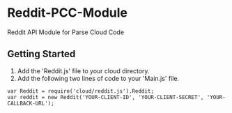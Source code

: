 Reddit-PCC-Module
=================

Reddit API Module for Parse Cloud Code

## Getting Started
1. Add the 'Reddit.js' file to your cloud directory. 
2. Add the following two lines of code to your 'Main.js' file.

```
var Reddit = require('cloud/reddit.js').Reddit;
var reddit = new Reddit('YOUR-CLIENT-ID', 'YOUR-CLIENT-SECRET', 'YOUR-CALLBACK-URL');
```
